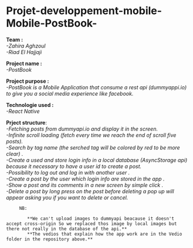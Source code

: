 
# Projet-developpement-mobile-Mobile-PostBook-
**Team :**</br>
_-Zahira Aghzoul_</br>
_-Riad El Hajjaji_

**Project name :**</br>
_-PostBook_
 
**Project purpose :**</br>
       _-PostBook is a Mobile Application that consume a rest api (dummyappi.io) to give you a social media  experience like facebook._


**Technologie used :**</br>
_-React Native_

**Prject structure**:
         </br> _-Fetching posts from dummyapi.io and display it in the screen._
          </br>_-Infinite scroll loading (fetch every time we reach the end of scroll five posts)._
         </br> _-Search by tag name (the serched tag will be colored by red to be more clear) ._
          </br>_-Create a used and store login info in a local database (AsyncStorage api) because it necessary to have a user id to create a post._
         </br> _-Possibility to log out and log in with another user ._
         </br> _-Create a post by the user which login info are stored in the app ._
         </br>_-Show a post and its comments in a new screen by simple click ._
         </br>_-Delete a post by long press on the post before deleting a pop up will appear asking you if you want to delete or cancel._

         NB:
         
            **We can't upload images to dummyapi beacause it doesn't accept cross-origin So we replaced thos image by local images but there not really in the database of the api.**
            **The vedios that explain how the app work are in the Vedio folder in the repository above.**
